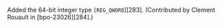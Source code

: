 Added the 64-bit integer type `[REG_QWORD`][283]. (Contributed by Clement Rouault in [bpo-23026][284].)
